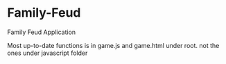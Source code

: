 # Family-Feud
Family Feud Application 

Most up-to-date functions is in game.js and game.html under root. not the ones under javascript folder
